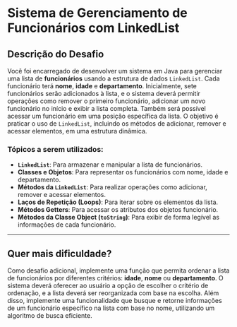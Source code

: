 # Sistema de Gerenciamento de Funcionários com LinkedList

## Descrição do Desafio

Você foi encarregado de desenvolver um sistema em Java para gerenciar uma lista de **funcionários** usando a estrutura de dados `LinkedList`. Cada funcionário terá **nome**, **idade** e **departamento**. Inicialmente, sete funcionários serão adicionados à lista, e o sistema deverá permitir operações como remover o primeiro funcionário, adicionar um novo funcionário no início e exibir a lista completa. Também será possível acessar um funcionário em uma posição específica da lista. O objetivo é praticar o uso de `LinkedList`, incluindo os métodos de adicionar, remover e acessar elementos, em uma estrutura dinâmica.

### Tópicos a serem utilizados:

* **`LinkedList`**: Para armazenar e manipular a lista de funcionários.
* **Classes e Objetos**: Para representar os funcionários com nome, idade e departamento.
* **Métodos da `LinkedList`**: Para realizar operações como adicionar, remover e acessar elementos.
* **Laços de Repetição (Loops)**: Para iterar sobre os elementos da lista.
* **Métodos Getters**: Para acessar os atributos dos objetos funcionário.
* **Métodos da Classe Object (`toString`)**: Para exibir de forma legível as informações de cada funcionário.

---

## Quer mais dificuldade?

Como desafio adicional, implemente uma função que permita ordenar a lista de funcionários por diferentes critérios: **idade**, **nome** ou **departamento**. O sistema deverá oferecer ao usuário a opção de escolher o critério de ordenação, e a lista deverá ser reorganizada com base na escolha. Além disso, implemente uma funcionalidade que busque e retorne informações de um funcionário específico na lista com base no nome, utilizando um algoritmo de busca eficiente.